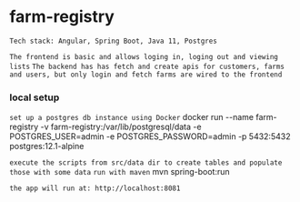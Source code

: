 # farm-registry
``Tech stack: Angular, Spring Boot, Java 11, Postgres``

``The frontend is basic and allows loging in, loging out and viewing lists``
``The backend has has fetch and create apis for customers, farms and users, but only login and fetch farms are wired to the frontend``

### local setup
``set up a postgres db instance using Docker``
docker run --name farm-registry -v farm-registry:/var/lib/postgresql/data -e POSTGRES_USER=admin -e POSTGRES_PASSWORD=admin -p 5432:5432 postgres:12.1-alpine

``execute the scripts from src/data dir to create tables and populate those with some data``
``run with maven``
mvn spring-boot:run

``the app will run at: http://localhost:8081``